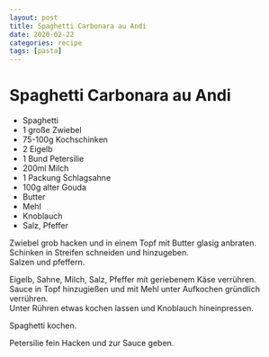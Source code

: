 ```yaml
---
layout: post
title: Spaghetti Carbonara au Andi
date: 2020-02-22
categories: recipe
tags: [pasta]
---
```

# Spaghetti Carbonara au Andi

- Spaghetti
- 1 große Zwiebel
- 75-100g Kochschinken
- 2 Eigelb
- 1 Bund Petersilie
- 200ml Milch
- 1 Packung Schlagsahne
- 100g alter Gouda
- Butter
- Mehl
- Knoblauch
- Salz, Pfeffer

Zwiebel grob hacken und in einem Topf mit Butter glasig anbraten.  
Schinken in Streifen schneiden und hinzugeben.  
Salzen und pfeffern.  
  
Eigelb, Sahne, Milch, Salz, Pfeffer mit geriebenem Käse verrühren.  
Sauce in Topf hinzugießen und mit Mehl unter Aufkochen gründlich verrühren.  
Unter Rühren etwas kochen lassen und Knoblauch hineinpressen.  
  
Spaghetti kochen.  
  
Petersilie fein Hacken und zur Sauce geben.  
